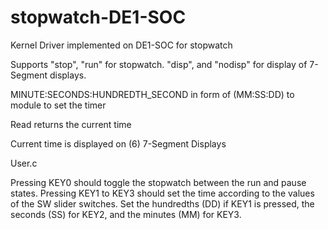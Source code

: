 # stopwatch-DE1-SOC

  Kernel Driver implemented on DE1-SOC for stopwatch
  
  Supports "stop", "run" for stopwatch. "disp", and "nodisp" for display of 7-Segment displays.
  
  MINUTE:SECONDS:HUNDREDTH_SECOND in form of (MM:SS:DD) to module to set the timer

  Read returns the current time
  
  Current time is displayed on (6) 7-Segment Displays
  
  User.c
  
  Pressing KEY0 should toggle the stopwatch between the run and pause states. 
  Pressing KEY1 to KEY3 should set the time according to the values of the SW slider 
  switches. Set the hundredths (DD) if KEY1 is pressed, the seconds (SS) for KEY2, 
  and the minutes (MM) for KEY3.
